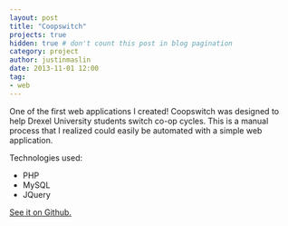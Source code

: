 ```yaml
---
layout: post
title: "Coopswitch"
projects: true
hidden: true # don't count this post in blog pagination
category: project
author: justinmaslin
date: 2013-11-01 12:00
tag:
- web
---
```


One of the first web applications I created! Coopswitch was designed to help Drexel University students switch co-op cycles. This is a manual process that I realized could easily be automated with a simple web application.

Technologies used:
- PHP
- MySQL
- JQuery

[See it on Github.](https://github.com/jmaslin/Coopswitch)
